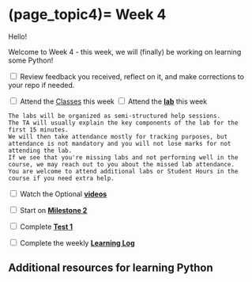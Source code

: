 (page_topic4)=
Week 4
=======================

Hello!

Welcome to Week 4 - this week, we will (finally) be working on learning some Python!

<label><input type="checkbox" id="week04_task1" class="box"> Review feedback you received, reflect on it, and make corrections to your repo if needed. </input></label>

<label><input type="checkbox" id="week04_task2" class="box"> Attend the [Classes](classes.md) this week </input></label>
<label><input type="checkbox" id="week04_task3" class="box"> Attend the **[lab](./lab4/README.md)** this week</input></label>

```{tip}
The labs will be organized as semi-structured help sessions.
The TA will usually explain the key components of the lab for the first 15 minutes.
We will then take attendance mostly for tracking purposes, but attendance is not mandatory and you will not lose marks for not attending the lab.
If we see that you're missing labs and not performing well in the course, we may reach out to you about the missed lab attendance.
You are welcome to attend additional labs or Student Hours in the course if you need extra help.
```
<label><input type="checkbox" id="week04_task4" class="box"> Watch the Optional **[videos](./videos.md)**</input></label>

<label><input type="checkbox" id="week04_task6" class="box"> Start on **[Milestone 2](../project/milestone02.md)**</input></label>

<label><input type="checkbox" id="week04_task5" class="box"> Complete **[Test 1](./test1.md)**</input></label>

<label><input type="checkbox" id="week04_task7" class="box"> Complete the weekly **[Learning Log](./log.md)**</input></label>

## Additional resources for learning Python

